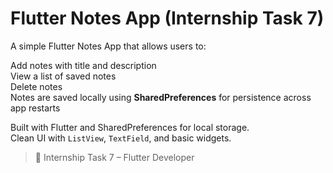 #  Flutter Notes App (Internship Task 7)

A simple Flutter Notes App that allows users to:

 Add notes with title and description  
 View a list of saved notes  
 Delete notes  
 Notes are saved locally using **SharedPreferences** for persistence across app restarts

 Built with Flutter and SharedPreferences for local storage.  
 Clean UI with `ListView`, `TextField`, and basic widgets.

> 💼 Internship Task 7 – Flutter Developer  
